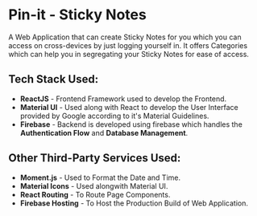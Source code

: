 # **Pin-it - Sticky Notes**
A Web Application that can create Sticky Notes for you which you can access on cross-devices by just logging yourself in.
It offers Categories which can help you in segregating your Sticky Notes for ease of access.

## **Tech Stack Used**:
* **ReactJS** - Frontend Framework used to develop the Frontend.
* **Material UI** - Used along with React to develop the User Interface provided by Google according to it's Material Guidelines.
* **Firebase** - Backend is developed using firebase which handles the **Authentication Flow** and **Database Management**.

## **Other Third-Party Services Used**:
* **Moment.js** - Used to Format the Date and Time.
* **Material Icons** - Used alongwith Material UI.
* **React Routing** - To Route Page Components.
* **Firebase Hosting** - To Host the Production Build of Web Application.

